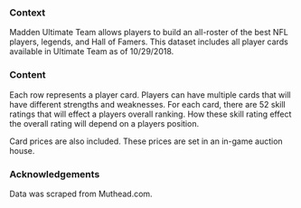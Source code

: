 ### Context

Madden Ultimate Team allows players to build an all-roster of the best NFL players, legends, and Hall of Famers. This dataset includes all player cards available in Ultimate Team as of 10/29/2018. 


### Content

Each row represents a player card. Players can have multiple cards that will have different strengths and weaknesses. For each card, there are 52 skill ratings that will effect a players overall ranking. How these skill rating effect the overall rating will depend on a players position. 

Card prices are also included. These prices are set in an in-game auction house. 

### Acknowledgements

Data was scraped from Muthead.com.
